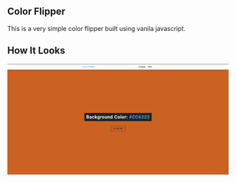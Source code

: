 ## Color Flipper
This is a very simple color flipper built using vanila javascript.

## How It Looks
![What It looks Like](/sample.png)
